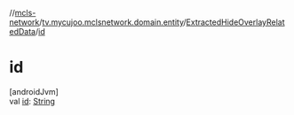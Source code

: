 //[mcls-network](../../../index.md)/[tv.mycujoo.mclsnetwork.domain.entity](../index.md)/[ExtractedHideOverlayRelatedData](index.md)/[id](id.md)

# id

[androidJvm]\
val [id](id.md): [String](https://kotlinlang.org/api/latest/jvm/stdlib/kotlin/-string/index.html)
